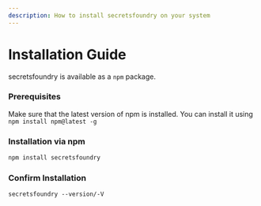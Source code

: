 ```yaml
---
description: How to install secretsfoundry on your system
---
```


# Installation Guide

secretsfoundry is available as a `npm` package.

### Prerequisites

Make sure that the latest version of npm is installed. You can install it using `npm install npm@latest -g`

### Installation via npm

```bash
npm install secretsfoundry
```

### Confirm Installation

```text
secretsfoundry --version/-V
```
